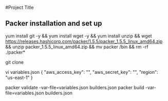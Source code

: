 #Project Title

Packer installation and set up 
--------------------------------------
yum install git -y && yum install wget -y && yum install unzip &&
wget https://releases.hashicorp.com/packer/1.5.5/packer_1.5.5_linux_amd64.zip && 
unzip packer_1.5.5_linux_amd64.zip && mv packer /bin && rm -rf ./packer*

git clone 

vi variables.json
{
    "aws_access_key": "",
    "aws_secret_key": "",
    "region": "us-east-1"
  }

packer validate -var-file=variables.json builders.json
packer build -var-file=variables.json builders.json

